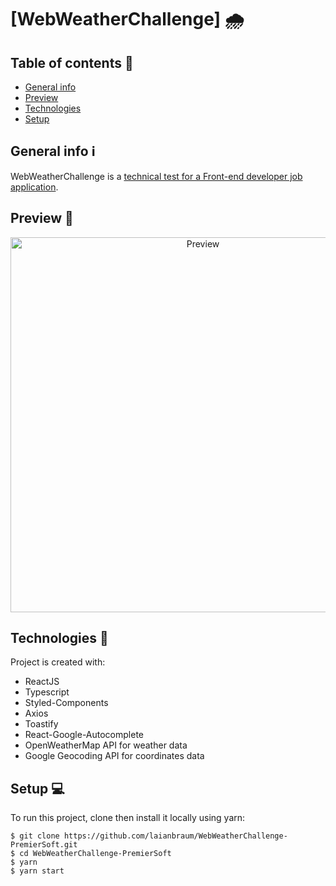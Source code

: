 # [WebWeatherChallenge] 🌧️

## Table of contents :bookmark_tabs: 
* [General info](#general-info)
* [Preview](#preview)
* [Technologies](#technologies)
* [Setup](#setup)


## General info :information_source:
WebWeatherChallenge is a [technical test for a Front-end developer job application](./TODO.README.md#premierSoft-weather).
	
## Preview :movie_camera:
<p align="center">   
  <img src="https://ik.imagekit.io/omw7s2bi2wq/webweatherchallenge-preview_W5Z7qPpZm.gif" alt="Preview" width="600px" />
</p>

## Technologies 🚀
Project is created with:
* ReactJS
* Typescript
* Styled-Components
* Axios
* Toastify
* React-Google-Autocomplete
* OpenWeatherMap API for weather data
* Google Geocoding API for coordinates data

	
## Setup :computer:

To run this project, clone then install it locally using yarn:

```
$ git clone https://github.com/laianbraum/WebWeatherChallenge-PremierSoft.git
$ cd WebWeatherChallenge-PremierSoft
$ yarn
$ yarn start
```
